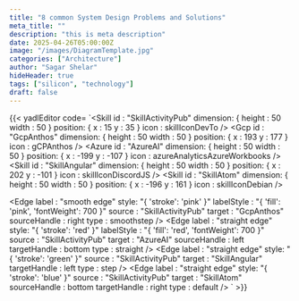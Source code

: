 ```yaml
---
title: "8 common System Design Problems and Solutions"
meta_title: ""
description: "this is meta description"
date: 2025-04-26T05:00:00Z
image: "/images/DiagramTemplate.jpg"
categories: ["Architecture"]
author: "Sagar Shelar"
hideHeader: true
tags: ["silicon", "technology"]
draft: false
---
```



{{< yadlEditor code=
`<Skill
      id : "SkillActivityPub"
      dimension: { height : 50 width : 50 }
      position: { x : 15 y : 35 }
      icon : skillIconDevTo
/>
<Gcp
      id : "GcpAnthos"
      dimension: { height : 50 width : 50 }
      position: { x : 193 y : 177 }
      icon : gCPAnthos
/>
<Azure
      id : "AzureAI"
      dimension: { height : 50 width : 50 }
      position: { x : -199 y : -107 }
      icon : azureAnalyticsAzureWorkbooks
/>
<Skill
      id : "SkillAngular"
      dimension: { height : 50 width : 50 }
      position: { x : 202 y : -101 }
      icon : skillIconDiscordJS
/>
<Skill
      id : "SkillAtom"
      dimension: { height : 50 width : 50 }
      position: { x : -196 y : 161 }
      icon : skillIconDebian
/>

<Edge
      label : "smooth edge"
      style: "{ 'stroke': 'pink' }"
      labelStyle : "{ 'fill': 'pink', 'fontWeight': 700 }"
      source : "SkillActivityPub"
      target : "GcpAnthos"
      sourceHandle : right
      type : smoothstep
/>
<Edge
      label : "straight edge"
      style: "{ 'stroke': 'red' }"
      labelStyle : "{ 'fill': 'red', 'fontWeight': 700 }"
      source : "SkillActivityPub"
      target : "AzureAI"
      sourceHandle : left
      targetHandle : bottom
      type : straight
/>
<Edge
      label : "straight edge"
      style: "{ 'stroke': 'green' }"
      source : "SkillActivityPub"
      target : "SkillAngular"
      targetHandle : left
      type : step
/>
<Edge
      label : "straight edge"
      style: "{ 'stroke': 'blue' }"
      source : "SkillActivityPub"
      target : "SkillAtom"
      sourceHandle : bottom
      targetHandle : right
      type : default
/>
` >}}